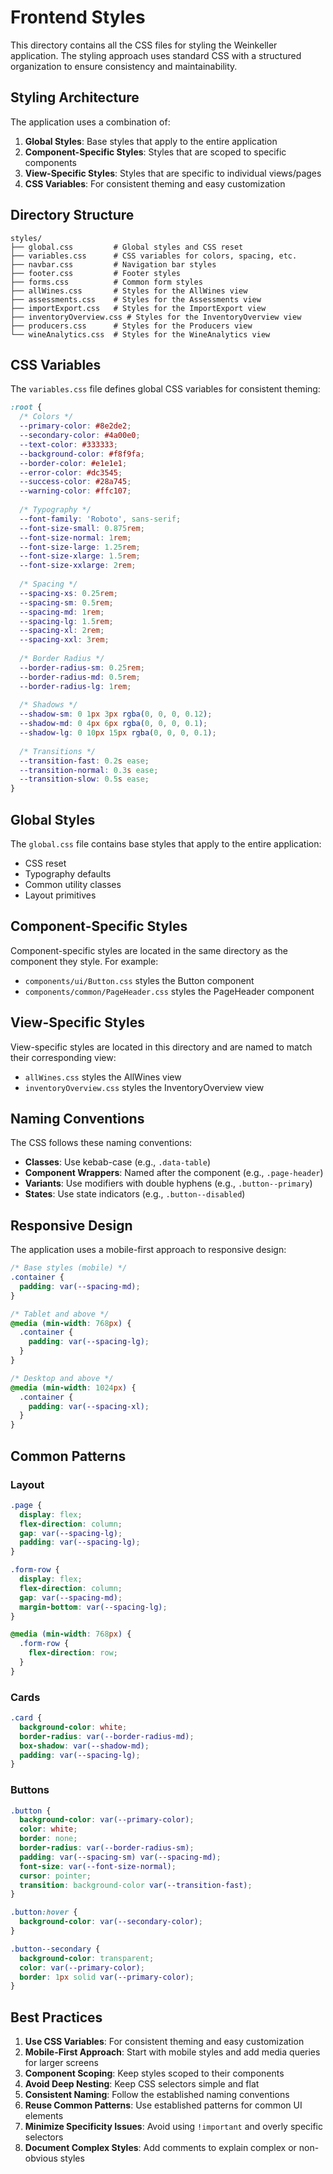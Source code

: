# Frontend Styles

This directory contains all the CSS files for styling the Weinkeller application. The styling approach uses standard CSS with a structured organization to ensure consistency and maintainability.

## Styling Architecture

The application uses a combination of:

1. **Global Styles**: Base styles that apply to the entire application
2. **Component-Specific Styles**: Styles that are scoped to specific components
3. **View-Specific Styles**: Styles that are specific to individual views/pages
4. **CSS Variables**: For consistent theming and easy customization

## Directory Structure

```
styles/
├── global.css         # Global styles and CSS reset
├── variables.css      # CSS variables for colors, spacing, etc.
├── navbar.css         # Navigation bar styles
├── footer.css         # Footer styles
├── forms.css          # Common form styles
├── allWines.css       # Styles for the AllWines view
├── assessments.css    # Styles for the Assessments view
├── importExport.css   # Styles for the ImportExport view
├── inventoryOverview.css # Styles for the InventoryOverview view
├── producers.css      # Styles for the Producers view
└── wineAnalytics.css  # Styles for the WineAnalytics view
```

## CSS Variables

The `variables.css` file defines global CSS variables for consistent theming:

```css
:root {
  /* Colors */
  --primary-color: #8e2de2;
  --secondary-color: #4a00e0;
  --text-color: #333333;
  --background-color: #f8f9fa;
  --border-color: #e1e1e1;
  --error-color: #dc3545;
  --success-color: #28a745;
  --warning-color: #ffc107;
  
  /* Typography */
  --font-family: 'Roboto', sans-serif;
  --font-size-small: 0.875rem;
  --font-size-normal: 1rem;
  --font-size-large: 1.25rem;
  --font-size-xlarge: 1.5rem;
  --font-size-xxlarge: 2rem;
  
  /* Spacing */
  --spacing-xs: 0.25rem;
  --spacing-sm: 0.5rem;
  --spacing-md: 1rem;
  --spacing-lg: 1.5rem;
  --spacing-xl: 2rem;
  --spacing-xxl: 3rem;
  
  /* Border Radius */
  --border-radius-sm: 0.25rem;
  --border-radius-md: 0.5rem;
  --border-radius-lg: 1rem;
  
  /* Shadows */
  --shadow-sm: 0 1px 3px rgba(0, 0, 0, 0.12);
  --shadow-md: 0 4px 6px rgba(0, 0, 0, 0.1);
  --shadow-lg: 0 10px 15px rgba(0, 0, 0, 0.1);
  
  /* Transitions */
  --transition-fast: 0.2s ease;
  --transition-normal: 0.3s ease;
  --transition-slow: 0.5s ease;
}
```

## Global Styles

The `global.css` file contains base styles that apply to the entire application:

- CSS reset
- Typography defaults
- Common utility classes
- Layout primitives

## Component-Specific Styles

Component-specific styles are located in the same directory as the component they style. For example:

- `components/ui/Button.css` styles the Button component
- `components/common/PageHeader.css` styles the PageHeader component

## View-Specific Styles

View-specific styles are located in this directory and are named to match their corresponding view:

- `allWines.css` styles the AllWines view
- `inventoryOverview.css` styles the InventoryOverview view

## Naming Conventions

The CSS follows these naming conventions:

- **Classes**: Use kebab-case (e.g., `.data-table`)
- **Component Wrappers**: Named after the component (e.g., `.page-header`)
- **Variants**: Use modifiers with double hyphens (e.g., `.button--primary`)
- **States**: Use state indicators (e.g., `.button--disabled`)

## Responsive Design

The application uses a mobile-first approach to responsive design:

```css
/* Base styles (mobile) */
.container {
  padding: var(--spacing-md);
}

/* Tablet and above */
@media (min-width: 768px) {
  .container {
    padding: var(--spacing-lg);
  }
}

/* Desktop and above */
@media (min-width: 1024px) {
  .container {
    padding: var(--spacing-xl);
  }
}
```

## Common Patterns

### Layout

```css
.page {
  display: flex;
  flex-direction: column;
  gap: var(--spacing-lg);
  padding: var(--spacing-lg);
}

.form-row {
  display: flex;
  flex-direction: column;
  gap: var(--spacing-md);
  margin-bottom: var(--spacing-lg);
}

@media (min-width: 768px) {
  .form-row {
    flex-direction: row;
  }
}
```

### Cards

```css
.card {
  background-color: white;
  border-radius: var(--border-radius-md);
  box-shadow: var(--shadow-md);
  padding: var(--spacing-lg);
}
```

### Buttons

```css
.button {
  background-color: var(--primary-color);
  color: white;
  border: none;
  border-radius: var(--border-radius-sm);
  padding: var(--spacing-sm) var(--spacing-md);
  font-size: var(--font-size-normal);
  cursor: pointer;
  transition: background-color var(--transition-fast);
}

.button:hover {
  background-color: var(--secondary-color);
}

.button--secondary {
  background-color: transparent;
  color: var(--primary-color);
  border: 1px solid var(--primary-color);
}
```

## Best Practices

1. **Use CSS Variables**: For consistent theming and easy customization
2. **Mobile-First Approach**: Start with mobile styles and add media queries for larger screens
3. **Component Scoping**: Keep styles scoped to their components
4. **Avoid Deep Nesting**: Keep CSS selectors simple and flat
5. **Consistent Naming**: Follow the established naming conventions
6. **Reuse Common Patterns**: Use established patterns for common UI elements
7. **Minimize Specificity Issues**: Avoid using `!important` and overly specific selectors
8. **Document Complex Styles**: Add comments to explain complex or non-obvious styles
